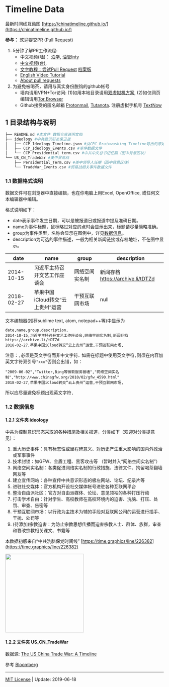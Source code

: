 # Timeline Data

最新时间线互动图 [https://chinatimeline.github.io/](https://chinatimeline.github.io/)

**参与：** 欢迎提交PR (Pull Request)
1. 5分钟了解PR工作流程: 
    * 中文视频(陆)： [泊学](https://boxueio.com/series/git-essential/episode/459), [油管Inty](https://www.youtube.com/watch?v=MBdLOl5tUKY)
    * [中文视频(台)](https://www.youtube.com/watch?v=pytolws6aiE), 
    * [文字教程：尝试Pull Request](https://www.jianshu.com/p/dd243fecf0f4) [档案版](https://archive.fo/NZmPb)
    * [English Video Tutorial](https://www.youtube.com/watch?v=rgbCcBNZcdQ) 
    * [About pull requests](https://help.github.com/en/articles/about-pull-requests)
2. 为避免被喝茶，请用与真实身份脱钩的github帐号
    * 墙内请用VPN+Tor访问: (1)如用本地目录请用[双虚拟机方案](https://program-think.blogspot.com/2013/11/tor-faq.html?m=1), (2)如仅网页编辑请用[Tor Browser](https://www.torproject.org/download/)
    * Github接受的匿名邮箱 [Protonmail](https://protonmail.com), [Tutanota](https://www.tutanota.com). 注册虚拟手机号 [TextNow](https://www.textnow.com)

## 1 目录结构与说明
```bash
├── README.md #本文件 数据仓库说明文档
├── ideology #中共意识形态保卫战
│   ├── CCP_Ideology_Timeline.json #从CPC Brainwashing Timeline导出的原始数据（停用）
│   ├── CCP_Ideology_Events.csv #事件数据文件
│   └── CCP_Presidential_term.csv #中共中央总书记任期（图中背景区块）
└── US_CN_TradeWar #美中贸易战
    ├── Persidential_Term.csv #美中领导人任期（图中背景区块）
    └── TradeWar_Events.csv #贸易战相关事件数据文件
```
### 1.1 数据格式说明
数据文件可在浏览器中直接编辑，也在你电脑上用Excel, OpenOffice, 或任何文本编辑器中编辑。

格式说明如下：
* date表示事件发生日期，可以是被报道日或报道中提及准确日期。
* name为事件标题，鼠标略过对应的点时会显示出来，标题请尽量简略准确。
* group为事件类型，名称会显示在图例中，详见[数据信息](#ideologicalwar)。
* description为可选的事件描述，一般为相关新闻链接或存档地址，不在图中显示。


| date | name | group | description |
|---|---|---|---|
|2014-10-15|习近平主持召开文艺工作座谈会|网络空间实名制|新闻存档 https://archive.li/tDTZd |
| 2018-02-27| 苹果中国iCloud转交“云上贵州”运营 | 干预互联网市场 | null |

文本编辑器(推荐sublime text, atom, notepad++等)中显示为
```text
date,name,group,description,
2014-10-15,习近平主持召开文艺工作座谈会,网络空间实名制,新闻存档 https://archive.li/tDTZd
2018-02-27,苹果中国iCloud转交“云上贵州”运营,干预互联网市场,
```

注意：`,`必须是英文字符而非中文字符`，`如需在标题中使用英文字符`,`则须在内容加英文字符双引号`"xxx"`否则会出错，如：
```text
"2009-06-02","Twitter,Bing等微软服务被墙","网络空间实名制","http://www.chinagfw.org/2010/02/gfw_4590.html"
2018-02-27,苹果中国iCloud转交“云上贵州”运营,干预互联网市场,
```
所以应尽量避免标题出现英文字符`,`

### 1.2 数据信息
#### 1.2.1 文件夹 ideology<a name="ideologicalwar"></a>

中共为控制意识形态采取的各种措施及相关报道，分类如下（欢迎对分类提意见）：
1. 重大历史事件：具有标志性或里程碑意义、对历史产生重大影响的国内外政治或军事事件
2. 技术封锁：如GFW、金盾工程、黑客攻击等 （暂时并入“网络空间实名制”）
3. 网络空间实名制：各类促进网络实名制的行政措施、法律文件、拘留喝茶翻墙网友等
4. 建立宣传网站：各种宣传中共意识形态的极左网站、论坛、纪录片等
5. 进驻社交媒体：官方机构开设社交媒体帐号进驻各种互联网平台
6. 整治自由派社区：官方对自由派媒体、论坛、意见领袖的各种打压行动
7. 打击学术自由：针对学生、高校教师在高校环境内的迫害、洗脑、打压、处罚、审查、告密等
8. 干预互联网市场：以行政为主技术为辅的手段对互联网公司的运营进行插手、干扰、处罚等
9. (待添加)宗教迫害：为防止宗教思想传播而迫害宗教人士、群体、族群，审查和篡改宗教相关课文、书籍等

本数据初版来自“中共洗脑保党时间线” [https://time.graphics/line/226382](https://time.graphics/line/226382)

<!--![CPC Brainwashing Timeline](https://i.imgur.com/1xup0nr.png | width=50x)-->
<img src="https://i.imgur.com/1xup0nr.png" width="250">

#### 1.2.2 文件夹 US_CN_TradeWar

数据源: [The US China Trade War: A Timeline](https://www.china-briefing.com/news/the-us-china-trade-war-a-timeline/)

参考 [Bloomberg](https://www.bloomberg.com/news/articles/2019-01-30/u-s-china-trade-war-timeline-what-s-happened-and-what-s-next)

---
[MIT License](https://opensource.org/licenses/MIT) |
Update: 2019-06-18
